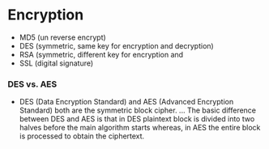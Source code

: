 # Encryption

- MD5 (un reverse encrypt)
- DES (symmetric, same key for encryption and decryption)
- RSA (symmetric, different key for encryption and
- SSL (digital signature)

### DES vs. AES

- DES (Data Encryption Standard) and AES (Advanced Encryption Standard) both are the symmetric block cipher. ... The basic difference between DES and AES is that in DES plaintext block is divided into two halves before the main algorithm starts whereas, in AES the entire block is processed to obtain the ciphertext.
